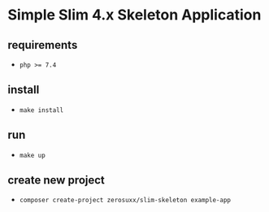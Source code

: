 # Simple Slim 4.x Skeleton Application

## requirements

* `php >= 7.4`

## install

* `make install`

## run

* `make up`

## create new project

* `composer create-project zerosuxx/slim-skeleton example-app`
